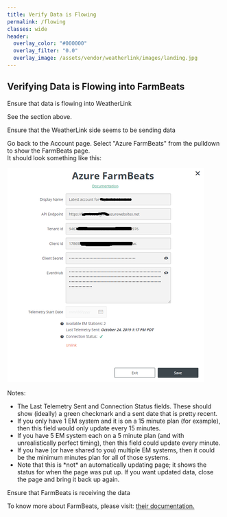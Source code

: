```yaml
---
title: Verify Data is Flowing
permalink: /flowing
classes: wide
header:
  overlay_color: "#000000"
  overlay_filter: "0.0"
  overlay_image: /assets/vendor/weatherlink/images/landing.jpg
---
```


## Verifying Data is Flowing into FarmBeats

Ensure that data is flowing into WeatherLink

See the section above.  

Ensure that the WeatherLink side seems to be sending data

Go back to the Account page. Select "Azure FarmBeats" from the pulldown
to show the FarmBeats page.  
It should look something like this:  
  
![UI with data](./images/UI_with_data.png)  
  
Notes:  

  - The Last Telemetry Sent and Connection Status fields. These should
    show (ideally) a green checkmark and a sent date that is pretty
    recent.
  - If you only have 1 EM system and it is on a 15 minute plan (for
    example), then this field would only update every 15 minutes.
  - If you have 5 EM system each on a 5 minute plan (and with
    unrealistically perfect timing), then this field could update every
    minute.
  - If you have (or have shared to you) multiple EM systems, then it
    could be the minimum minutes plan for all of those systems.
  - Note that this is \*not\* an automatically updating page; it shows
    the status for when the page was put up. If you want updated data,
    close the page and bring it back up again.

  

Ensure that FarmBeats is receiving the data

To know more about FarmBeats, please visit: [their
documentation.](https://aka.ms/FarmBeatsdocumentation)

